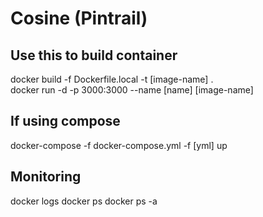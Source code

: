 # Cosine (Pintrail)

## Use this to build container

docker build -f Dockerfile.local -t [image-name] .  
docker run -d -p 3000:3000 --name [name] [image-name]

## If using compose

docker-compose -f docker-compose.yml -f [yml] up

## Monitoring

docker logs <container-id>
docker ps
docker ps -a
